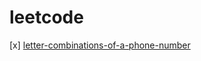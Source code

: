 # leetcode
[x] [letter-combinations-of-a-phone-number](https://leetcode.com/problems/letter-combinations-of-a-phone-number/)
